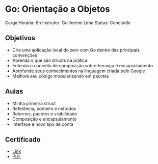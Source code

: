 # Go: Orientação a Objetos

Carga Horária: 6h
Instrutor: Guilherme Lima
Status: Concluído

## Objetivos

* Crie uma aplicação local do zero com Go dentro das principais convenções
* Aprenda o que são structs na prática
* Entenda o conceito de composição sobre herança e encapsulamento
* Aprofunde seus conhecimentos na linguagem criada pelo Google
* Melhore seu código modularizando em pacotes

## Aulas

* Minha primeira struct
* Referência, ponteiro e métodos
* Retornos, pacotes e visibilidade
* Composição e encapsulamento
* Interface e novo tipo de conta

## Certificado

* [Link](https://cursos.alura.com.br/certificate/d2a78f0e-f992-4b4a-8512-096781800412)
* [PDF](./Marcos%20Filipe%20Ribeiro%20Barbosa%20-%20Course%20Go_%20Object%20Oriented%20-%20Alura.pdf)
